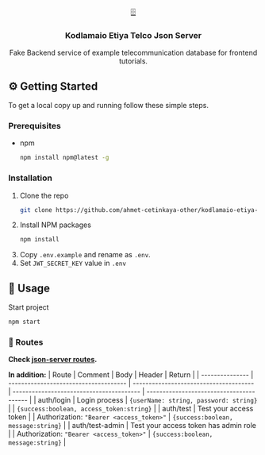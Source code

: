 <p align="center">
  <a href="https://github.com/ahmet-cetinkaya-other/kodlamaio-etiya-telco-json-server">🗄️</a>
  <h3 align="center">Kodlamaio Etiya Telco Json Server</h3>
  <p align="center">
    Fake Backend service of example telecommunication database for frontend tutorials.
  </p>
</p>

## ⚙️ Getting Started

To get a local copy up and running follow these simple steps.

### Prerequisites

- npm
  ```sh
  npm install npm@latest -g
  ```

### Installation

1. Clone the repo
   ```sh
   git clone https://github.com/ahmet-cetinkaya-other/kodlamaio-etiya-telco-json-server.git
   ```
2. Install NPM packages
   ```sh
   npm install
   ```
3. Copy `.env.example` and rename as `.env`.
4. Set `JWT_SECRET_KEY` value in `.env`

## 🚀 Usage

Start project

```sh
npm start
```
### 🔀 Routes
**Check [json-server routes](https://github.com/typicode/json-server/blob/master/README.md#routes).**

**In addition:**
| Route           | Comment                               | Body                                   | Header                                   | Return                                   |
| --------------- | ------------------------------------- | -------------------------------------- | ---------------------------------------- | ---------------------------------------- |
| auth/login      | Login process                         | `{userName: string, password: string}` |                                          | `{success:boolean, access_token:string}` |
| auth/test       | Test your access token                |                                        | Authorization: `"Bearer <access_token>"` | `{success:boolean, message:string}`      |
| auth/test-admin | Test your access token has admin role |                                        | Authorization: `"Bearer <access_token>"` | `{success:boolean, message:string}`      |
